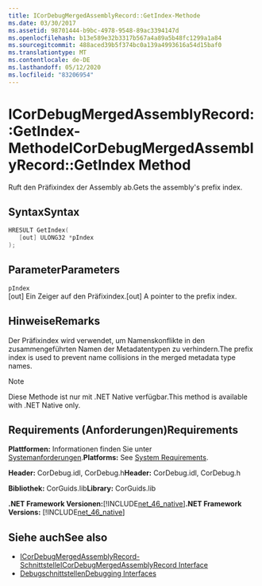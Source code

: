 ```yaml
---
title: ICorDebugMergedAssemblyRecord::GetIndex-Methode
ms.date: 03/30/2017
ms.assetid: 98701444-b9bc-4978-9548-89ac3394147d
ms.openlocfilehash: b13e589e32b3317b567a4a89a5b48fc1299a1a84
ms.sourcegitcommit: 488aced39b5f374bc0a139a4993616a54d15baf0
ms.translationtype: MT
ms.contentlocale: de-DE
ms.lasthandoff: 05/12/2020
ms.locfileid: "83206954"
---
```

# <a name="icordebugmergedassemblyrecordgetindex-method"></a><span data-ttu-id="4a2f9-102">ICorDebugMergedAssemblyRecord::GetIndex-Methode</span><span class="sxs-lookup"><span data-stu-id="4a2f9-102">ICorDebugMergedAssemblyRecord::GetIndex Method</span></span>
<span data-ttu-id="4a2f9-103">Ruft den Präfixindex der Assembly ab.</span><span class="sxs-lookup"><span data-stu-id="4a2f9-103">Gets the assembly's prefix index.</span></span>  
  
## <a name="syntax"></a><span data-ttu-id="4a2f9-104">Syntax</span><span class="sxs-lookup"><span data-stu-id="4a2f9-104">Syntax</span></span>  
  
```cpp  
HRESULT GetIndex(  
   [out] ULONG32 *pIndex  
);  
```  
  
## <a name="parameters"></a><span data-ttu-id="4a2f9-105">Parameter</span><span class="sxs-lookup"><span data-stu-id="4a2f9-105">Parameters</span></span>  
 `pIndex`  
 <span data-ttu-id="4a2f9-106">[out] Ein Zeiger auf den Präfixindex.</span><span class="sxs-lookup"><span data-stu-id="4a2f9-106">[out] A pointer to the prefix index.</span></span>  
  
## <a name="remarks"></a><span data-ttu-id="4a2f9-107">Hinweise</span><span class="sxs-lookup"><span data-stu-id="4a2f9-107">Remarks</span></span>  
 <span data-ttu-id="4a2f9-108">Der Präfixindex wird verwendet, um Namenskonflikte in den zusammengeführten Namen der Metadatentypen zu verhindern.</span><span class="sxs-lookup"><span data-stu-id="4a2f9-108">The prefix index is used to prevent name collisions in the merged metadata type names.</span></span>  
  
> [!NOTE]
> <span data-ttu-id="4a2f9-109">Diese Methode ist nur mit .NET Native verfügbar.</span><span class="sxs-lookup"><span data-stu-id="4a2f9-109">This method is available with .NET Native only.</span></span>  
  
## <a name="requirements"></a><span data-ttu-id="4a2f9-110">Requirements (Anforderungen)</span><span class="sxs-lookup"><span data-stu-id="4a2f9-110">Requirements</span></span>  
 <span data-ttu-id="4a2f9-111">**Plattformen:** Informationen finden Sie unter [Systemanforderungen](../../get-started/system-requirements.md).</span><span class="sxs-lookup"><span data-stu-id="4a2f9-111">**Platforms:** See [System Requirements](../../get-started/system-requirements.md).</span></span>  
  
 <span data-ttu-id="4a2f9-112">**Header:** CorDebug.idl, CorDebug.h</span><span class="sxs-lookup"><span data-stu-id="4a2f9-112">**Header:** CorDebug.idl, CorDebug.h</span></span>  
  
 <span data-ttu-id="4a2f9-113">**Bibliothek:** CorGuids.lib</span><span class="sxs-lookup"><span data-stu-id="4a2f9-113">**Library:** CorGuids.lib</span></span>  
  
 <span data-ttu-id="4a2f9-114">**.NET Framework Versionen:**[!INCLUDE[net_46_native](../../../../includes/net-46-native-md.md)]</span><span class="sxs-lookup"><span data-stu-id="4a2f9-114">**.NET Framework Versions:** [!INCLUDE[net_46_native](../../../../includes/net-46-native-md.md)]</span></span>  
  
## <a name="see-also"></a><span data-ttu-id="4a2f9-115">Siehe auch</span><span class="sxs-lookup"><span data-stu-id="4a2f9-115">See also</span></span>

- [<span data-ttu-id="4a2f9-116">ICorDebugMergedAssemblyRecord-Schnittstelle</span><span class="sxs-lookup"><span data-stu-id="4a2f9-116">ICorDebugMergedAssemblyRecord Interface</span></span>](icordebugmergedassemblyrecord-interface.md)
- [<span data-ttu-id="4a2f9-117">Debugschnittstellen</span><span class="sxs-lookup"><span data-stu-id="4a2f9-117">Debugging Interfaces</span></span>](debugging-interfaces.md)
